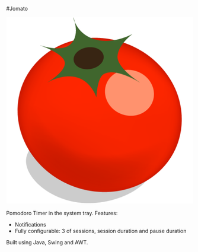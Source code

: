#Jomato

![logo](src/img/logo.png "Screenshot")

Pomodoro Timer in the system tray.
Features:
- Notifications
- Fully configurable: 3 of sessions, session duration and pause duration

Built using Java, Swing and AWT.